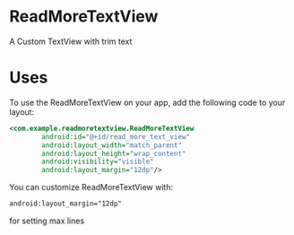 # ReadMoreTextView
A Custom TextView with trim text
# Uses
To use the ReadMoreTextView on your app, add the following code to your layout:

```xml
<com.example.readmoretextview.ReadMoreTextView
        android:id="@+id/read_more_text_view"
        android:layout_width="match_parent"
        android:layout_height="wrap_content"
        android:visibility="visible"
        android:layout_margin="12dp"/>
```  

You can customize ReadMoreTextView with:

```xml
android:layout_margin="12dp"
```
for setting max lines
